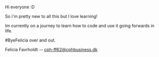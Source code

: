 Hi everyone :D 

So i'm pretty new to all this but I love learning! 

Im currently on a journey to learn how to code and use it going forwards in life. 

#ByeFelicia over and out. 


Felicia Favrholdt -- cph-ff62@cphbusiness.dk 
